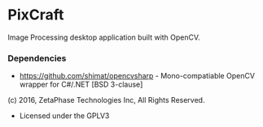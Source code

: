 # PixCraft
Image Processing desktop application built with OpenCV.

### Dependencies
- https://github.com/shimat/opencvsharp - Mono-compatiable OpenCV wrapper for C#/.NET [BSD 3-clause]

(c) 2016, ZetaPhase Technologies Inc, All Rights Reserved.
- Licensed under the GPLV3
